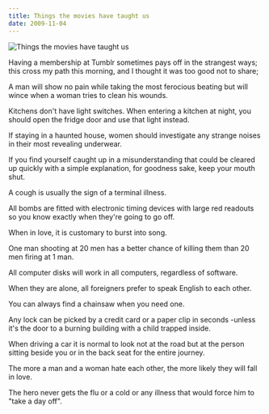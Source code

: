 ```yaml
---
title: Things the movies have taught us
date: 2009-11-04
---
```


![Things the movies have taught us](https://source.unsplash.com/di8ognBauG0/1600x900)

Having a membership at Tumblr sometimes pays off in the strangest ways; this cross my path this morning, and I thought it was too good not to share;

A man will show no pain while taking the most ferocious beating but will wince when a woman tries to clean his wounds.

Kitchens don't have light switches. When entering a kitchen at night, you should open the fridge door and use that light instead.

If staying in a haunted house, women should investigate any strange noises in their most revealing underwear.

If you find yourself caught up in a misunderstanding that could be cleared up quickly with a simple explanation, for goodness sake, keep your mouth shut.

A cough is usually the sign of a terminal illness.

All bombs are fitted with electronic timing devices with large red readouts so you know exactly when they're going to go off.

When in love, it is customary to burst into song.

One man shooting at 20 men has a better chance of killing them than 20 men firing at 1 man.

All computer disks will work in all computers, regardless of software.

When they are alone, all foreigners prefer to speak English to each other.

You can always find a chainsaw when you need one.

Any lock can be picked by a credit card or a paper clip in seconds -unless it's the door to a burning building with a child trapped inside.

When driving a car it is normal to look not at the road but at the person sitting beside you or in the back seat for the entire journey.

The more a man and a woman hate each other, the more likely they will fall in love.

The hero never gets the flu or a cold or any illness that would force him to "take a day off".